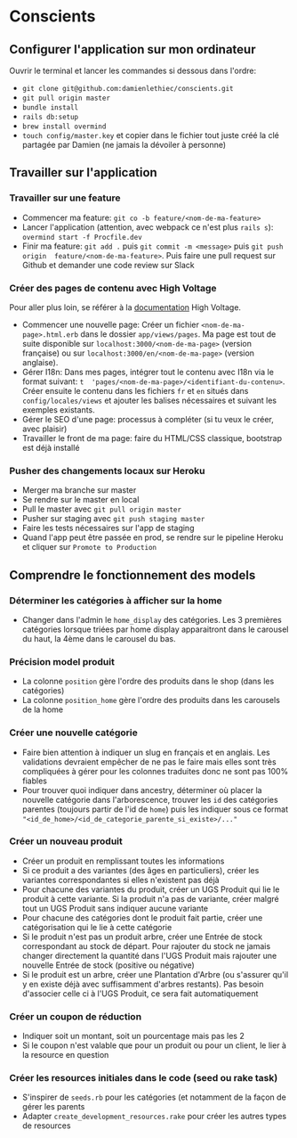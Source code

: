 # Conscients

## Configurer l'application sur mon ordinateur

Ouvrir le terminal et lancer les commandes si dessous dans l'ordre:
- `git clone git@github.com:damienlethiec/conscients.git`
- `git pull origin master`
- `bundle install`
- `rails db:setup`
- `brew install overmind`
- `touch config/master.key` et copier dans le fichier tout juste créé la clé partagée par Damien 
(ne jamais la dévoiler à personne)

## Travailler sur l'application

### Travailler sur une feature

- Commencer ma feature: `git co -b feature/<nom-de-ma-feature>`
- Lancer l'application (attention, avec webpack ce n'est plus `rails s`): `overmind start -f Procfile.dev`
- Finir ma feature: `git add .` puis `git commit -m <message>` puis `git push origin 
feature/<nom-de-ma-feature>`. Puis faire une pull request sur Github et demander une code review 
sur Slack

### Créer des pages de contenu avec High Voltage

Pour aller plus loin, se référer à la [documentation](https://github.com/thoughtbot/high_voltage)
 High Voltage.

- Commencer une nouvelle page: Créer un fichier `<nom-de-ma-page>.html.erb` dans le dossier 
`app/views/pages`. Ma page est tout de suite disponible sur `localhost:3000/<nom-de-ma-page>` 
(version française) ou sur `localhost:3000/en/<nom-de-ma-page>` (version anglaise).
- Gérer I18n: Dans mes pages, intégrer tout le contenu avec I18n via le format suivant: `t 
'pages/<nom-de-ma-page>/<identifiant-du-contenu>`. Créer ensuite le contenu dans les fichiers 
`fr` et `en` situés dans `config/locales/views` et ajouter les balises nécessaires et suivant les
 exemples existants.
 - Gérer le SEO d'une page: processus à compléter (si tu veux le créer, avec plaisir)
 - Travailler le front de ma page: faire du HTML/CSS classique, bootstrap est déjà installé
 
 ### Pusher des changements locaux sur Heroku
 
 - Merger ma branche sur master
 - Se rendre sur le master en local
 - Pull le master avec `git pull origin master`
 - Pusher sur staging avec `git push staging master`
 - Faire les tests nécessaires sur l'app de staging
 - Quand l'app peut être passée en prod, se rendre sur le pipeline Heroku et cliquer sur `Promote to Production`
 
 ## Comprendre le fonctionnement des models
 
 ### Déterminer les catégories à afficher sur la home
 
 - Changer dans l'admin le `home_display` des catégories. Les 3 premières catégories lorsque triées par home display apparaitront dans le carousel du haut, la 4ème dans le carousel du bas.

 ### Précision model produit

 - La colonne `position` gère l'ordre des produits dans le shop (dans les catégories)
 - La colonne `position_home` gère l'ordre des produits dans les carousels de la home
 
 ### Créer une nouvelle catégorie
 
 - Faire bien attention à indiquer un slug en français et en anglais. Les validations devraient empêcher de ne pas le faire mais elles sont très compliquées à gérer pour les colonnes traduites donc ne sont pas 100% fiables
 - Pour trouver quoi indiquer dans ancestry, déterminer où placer la nouvelle catégorie dans l'arborescence, trouver les `id` des catégories parentes (toujours partir de l'id de `home`) puis les indiquer sous ce format `"<id_de_home>/<id_de_categorie_parente_si_existe>/..."`
  
  ### Créer un nouveau produit
  
  - Créer un produit en remplissant toutes les informations
  - Si ce produit a des variantes (des âges en particuliers), créer les variantes correspondantes si elles n'existent pas déjà
  - Pour chacune des variantes du produit, créer un UGS Produit qui lie le produit à cette variante. Si la produit n'a pas de variante, créer malgré tout un UGS Produit sans indiquer aucune variante
  - Pour chacune des catégories dont le produit fait partie, créer une catégorisation qui le lie à cette catégorie
  - Si le produit n'est pas un produit arbre, créer une Entrée de stock correspondant au stock de départ. Pour rajouter du stock ne jamais changer directement la quantité dans l'UGS Produit mais rajouter une nouvelle Entrée de stock (positive ou négative)
  - Si le produit est un arbre, créer une Plantation d'Arbre (ou s'assurer qu'il y en existe déjà avec suffisamment d'arbres restants). Pas besoin d'associer celle ci à l'UGS Produit, ce sera fait automatiquement
  
   ### Créer un coupon de réduction
 
  - Indiquer soit un montant, soit un pourcentage mais pas les 2
  - Si le coupon n'est valable que pour un produit ou pour un client, le lier à la resource en question
  
   ### Créer les resources initiales dans le code (seed ou rake task)
   
   - S'inspirer de `seeds.rb` pour les catégories (et notamment de la façon de gérer les parents
   - Adapter `create_development_resources.rake` pour créer les autres types de resources

